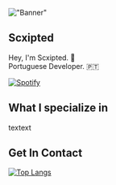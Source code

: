 !["Banner"](https://doy2mn9upadnk.cloudfront.net/uploads/default/optimized/4X/7/c/2/7c2aa4aacb769fab0f41129470ddc3807b520a51_2_690x172.png)
 
## Scxipted

 
Hey, I'm Scxipted. 👋  
Portuguese Developer. 🇵🇹  

[![Spotify](https://scxipted.vercel.app/api/spotify)](https://open.spotify.com/user/scxipted)

 
## What I specialize in

 
textext
 
## Get In Contact



[![Top Langs](https://github-readme-stats.vercel.app/api/top-langs/?username=anuraghazra&layout=compact)](https://github.com/anuraghazra/github-readme-stats)
